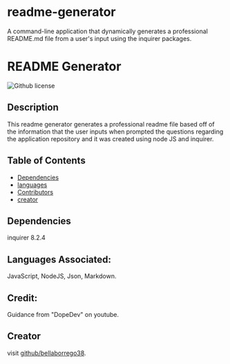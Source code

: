 # readme-generator
A command-line application that dynamically generates a professional README.md file from a user's input using the inquirer packages. 

# README Generator 
  ![Github license](https://img.shields.io/badge/license-MIT-blue.svg)
  ## Description
  This readme generator generates a professional readme file based off of the information that the user inputs when prompted the questions regarding the application repository and it was created using node JS and inquirer.
  ## Table of Contents
 
  * [Dependencies](#Dependencies)
  * [languages](#Languages)
  * [Contributors](#contributors) 
  * [creator](#creator)
 
  ## Dependencies
  inquirer 8.2.4
  ## Languages Associated:
  JavaScript, NodeJS, Json, Markdown.
  ## Credit:
  Guidance from "DopeDev" on youtube. 
  ## Creator
  visit [github/bellaborrego38](https://github.com/bellaborrego38).
  
